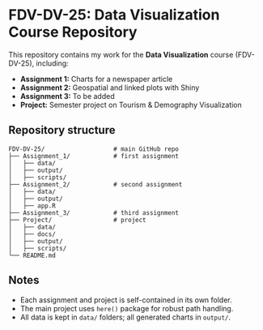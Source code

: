 # FDV-DV-25: Data Visualization Course Repository

This repository contains my work for the **Data Visualization** course (FDV-DV-25), including:

- **Assignment 1:** Charts for a newspaper article
- **Assignment 2:** Geospatial and linked plots with Shiny
- **Assignment 3:** To be added
- **Project:** Semester project on Tourism & Demography Visualization

## Repository structure

```
FDV-DV-25/                   # main GitHub repo
├── Assignment_1/            # first assignment
│   ├── data/
│   ├── output/
│   ├── scripts/
├── Assignment_2/            # second assignment
│   ├── data/
│   ├── output/
│   ├── app.R
├── Assignment_3/            # third assignment
├── Project/                 # project
│   ├── data/
│   ├── docs/
│   ├── output/
│   ├── scripts/
└── README.md
```

## Notes

- Each assignment and project is self-contained in its own folder.
- The main project uses `here()` package for robust path handling.
- All data is kept in `data/` folders; all generated charts in `output/`.